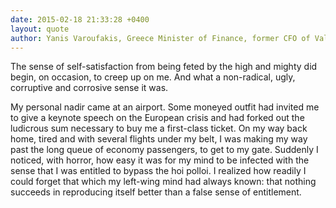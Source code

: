 ```yaml
---
date: 2015-02-18 21:33:28 +0400
layout: quote
author: Yanis Varoufakis, Greece Minister of Finance, former CFO of Valve Corporation
---
```

The sense of self-satisfaction from being feted by the high and mighty did begin, on occasion, to creep up on me. And what a non-radical, ugly, corruptive and corrosive sense it was.

My personal nadir came at an airport. Some moneyed outfit had invited me to give a keynote speech on the European crisis and had forked out the ludicrous sum necessary to buy me a first-class ticket. On my way back home, tired and with several flights under my belt, I was making my way past the long queue of economy passengers, to get to my gate. Suddenly I noticed, with horror, how easy it was for my mind to be infected with the sense that I was entitled to bypass the hoi polloi. I realized how readily I could forget that which my left-wing mind had always known: that nothing succeeds in reproducing itself better than a false sense of entitlement.